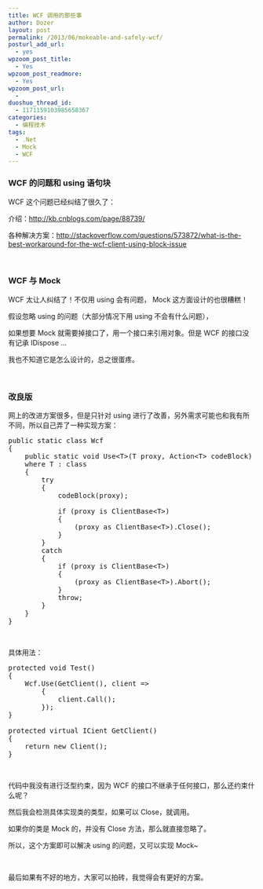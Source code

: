 ```yaml
---
title: WCF 调用的那些事
author: Dozer
layout: post
permalink: /2013/06/mokeable-and-safely-wcf/
posturl_add_url:
  - yes
wpzoom_post_title:
  - Yes
wpzoom_post_readmore:
  - Yes
wpzoom_post_url:
  - 
duoshuo_thread_id:
  - 1171159103985658367
categories:
  - 编程技术
tags:
  - .Net
  - Mock
  - WCF
---
```


### <span id="WCF_using">WCF 的问题和 using 语句块</span>

WCF 这个问题已经纠结了很久了：

介绍：<a href="http://kb.cnblogs.com/page/88739/" target="_blank">http://kb.cnblogs.com/page/88739/</a>

各种解决方案：<a href="http://stackoverflow.com/questions/573872/what-is-the-best-workaround-for-the-wcf-client-using-block-issue" target="_blank">http://stackoverflow.com/questions/573872/what-is-the-best-workaround-for-the-wcf-client-using-block-issue</a>

<!--more-->

&nbsp;

### <span id="WCF_Mock">WCF 与 Mock</span>

WCF 太让人纠结了！不仅用 using 会有问题， Mock 这方面设计的也很糟糕！

假设忽略 using 的问题（大部分情况下用 using 不会有什么问题），

如果想要 Mock 就需要掉接口了，用一个接口来引用对象。但是 WCF 的接口没有记承 IDispose …

我也不知道它是怎么设计的，总之很蛋疼。

&nbsp;

### <span id="i">改良版</span>

网上的改进方案很多，但是只针对 using 进行了改善，另外需求可能也和我有所不同，所以自己弄了一种实现方案：

<pre class="lang:c# decode:true">public static class Wcf
{
    public static void Use&lt;T&gt;(T proxy, Action&lt;T&gt; codeBlock)
    where T : class
    {
        try
        {
            codeBlock(proxy);

            if (proxy is ClientBase&lt;T&gt;)
            {
                (proxy as ClientBase&lt;T&gt;).Close();
            }
        }
        catch
        {
            if (proxy is ClientBase&lt;T&gt;)
            {
                (proxy as ClientBase&lt;T&gt;).Abort();
            }
            throw;
        }
    }
}</pre>

&nbsp;

具体用法：

<pre class="lang:c# decode:true">protected void Test()
{
    Wcf.Use(GetClient(), client =&gt;
        {
            client.Call();
        });
}

protected virtual ICient GetClient()
{
    return new Client();
}</pre>

&nbsp;

代码中我没有进行泛型约束，因为 WCF 的接口不继承于任何接口，那么还约束什么呢？

然后我会检测具体实现类的类型，如果可以 Close，就调用。

如果你的类是 Mock 的，并没有 Close 方法，那么就直接忽略了。

所以，这个方案即可以解决 using 的问题，又可以实现 Mock~

&nbsp;

最后如果有不好的地方，大家可以拍砖，我觉得会有更好的方案。
